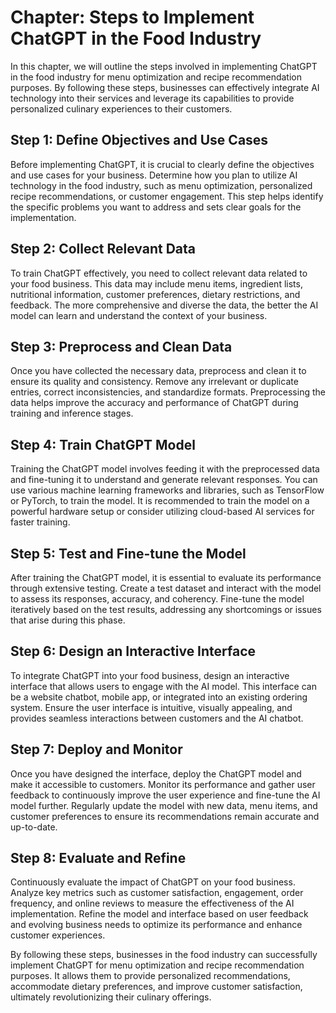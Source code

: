Chapter: Steps to Implement ChatGPT in the Food Industry
========================================================

In this chapter, we will outline the steps involved in implementing ChatGPT in the food industry for menu optimization and recipe recommendation purposes. By following these steps, businesses can effectively integrate AI technology into their services and leverage its capabilities to provide personalized culinary experiences to their customers.

Step 1: Define Objectives and Use Cases
---------------------------------------

Before implementing ChatGPT, it is crucial to clearly define the objectives and use cases for your business. Determine how you plan to utilize AI technology in the food industry, such as menu optimization, personalized recipe recommendations, or customer engagement. This step helps identify the specific problems you want to address and sets clear goals for the implementation.

Step 2: Collect Relevant Data
-----------------------------

To train ChatGPT effectively, you need to collect relevant data related to your food business. This data may include menu items, ingredient lists, nutritional information, customer preferences, dietary restrictions, and feedback. The more comprehensive and diverse the data, the better the AI model can learn and understand the context of your business.

Step 3: Preprocess and Clean Data
---------------------------------

Once you have collected the necessary data, preprocess and clean it to ensure its quality and consistency. Remove any irrelevant or duplicate entries, correct inconsistencies, and standardize formats. Preprocessing the data helps improve the accuracy and performance of ChatGPT during training and inference stages.

Step 4: Train ChatGPT Model
---------------------------

Training the ChatGPT model involves feeding it with the preprocessed data and fine-tuning it to understand and generate relevant responses. You can use various machine learning frameworks and libraries, such as TensorFlow or PyTorch, to train the model. It is recommended to train the model on a powerful hardware setup or consider utilizing cloud-based AI services for faster training.

Step 5: Test and Fine-tune the Model
------------------------------------

After training the ChatGPT model, it is essential to evaluate its performance through extensive testing. Create a test dataset and interact with the model to assess its responses, accuracy, and coherency. Fine-tune the model iteratively based on the test results, addressing any shortcomings or issues that arise during this phase.

Step 6: Design an Interactive Interface
---------------------------------------

To integrate ChatGPT into your food business, design an interactive interface that allows users to engage with the AI model. This interface can be a website chatbot, mobile app, or integrated into an existing ordering system. Ensure the user interface is intuitive, visually appealing, and provides seamless interactions between customers and the AI chatbot.

Step 7: Deploy and Monitor
--------------------------

Once you have designed the interface, deploy the ChatGPT model and make it accessible to customers. Monitor its performance and gather user feedback to continuously improve the user experience and fine-tune the AI model further. Regularly update the model with new data, menu items, and customer preferences to ensure its recommendations remain accurate and up-to-date.

Step 8: Evaluate and Refine
---------------------------

Continuously evaluate the impact of ChatGPT on your food business. Analyze key metrics such as customer satisfaction, engagement, order frequency, and online reviews to measure the effectiveness of the AI implementation. Refine the model and interface based on user feedback and evolving business needs to optimize its performance and enhance customer experiences.

By following these steps, businesses in the food industry can successfully implement ChatGPT for menu optimization and recipe recommendation purposes. It allows them to provide personalized recommendations, accommodate dietary preferences, and improve customer satisfaction, ultimately revolutionizing their culinary offerings.
